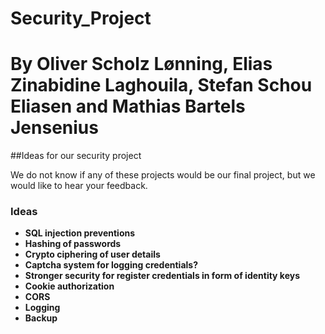 # Security_Project
# By Oliver Scholz Lønning, Elias Zinabidine Laghouila, Stefan Schou Eliasen and Mathias Bartels Jensenius

##Ideas for our security project

We do not know if any of these projects would be our final project, but we would like to hear your feedback.

### Ideas

* **SQL injection preventions**
* **Hashing of passwords**
* **Crypto ciphering of user details**
* **Captcha system for logging credentials?**
* **Stronger security for register credentials in form of identity keys**
* **Cookie authorization**
* **CORS**
* **Logging**
* **Backup**
